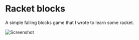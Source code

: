 # Racket blocks

A simple falling blocks game that I wrote to learn some racket.

![Screenshot](https://raw.githubusercontent.com/wiki/emmanueltouzery/racket-blocks/gameplay.png)
